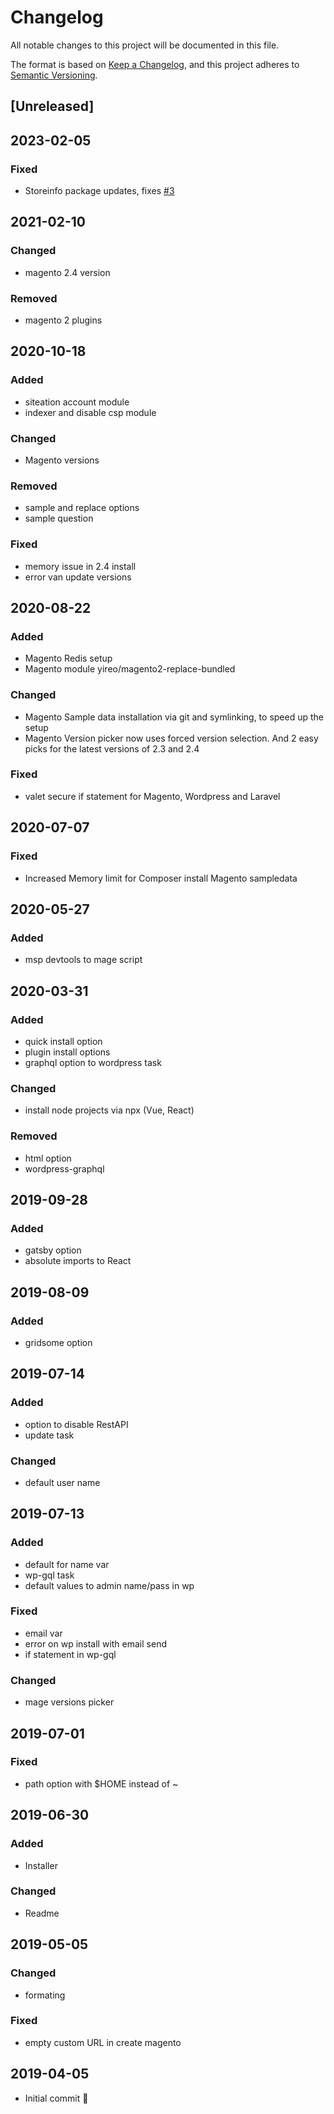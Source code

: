 # Changelog
All notable changes to this project will be documented in this file.

The format is based on [Keep a Changelog](https://keepachangelog.com/en/1.0.0/),
and this project adheres to [Semantic Versioning](https://semver.org/spec/v2.0.0.html).

## [Unreleased]

## 2023-02-05
### Fixed
- Storeinfo package updates, fixes [#3](https://github.com/GrimLink/create-project/issues/3)

## 2021-02-10
### Changed
- magento 2.4 version

### Removed
- magento 2 plugins

## 2020-10-18
### Added
- siteation account module
- indexer and disable csp module

### Changed
- Magento versions

### Removed
- sample and replace options
- sample question

### Fixed
- memory issue in 2.4 install
- error van update versions

## 2020-08-22
### Added
- Magento Redis setup
- Magento module yireo/magento2-replace-bundled

### Changed
- Magento Sample data installation via git and symlinking, to speed up the setup
- Magento Version picker now uses forced version selection.
  And 2 easy picks for the latest versions of 2.3 and 2.4

### Fixed
- valet secure if statement for Magento, Wordpress and Laravel

## 2020-07-07
### Fixed
- Increased Memory limit for Composer install Magento sampledata

## 2020-05-27
### Added
- msp devtools to mage script

## 2020-03-31
### Added
- quick install option
- plugin install options
- graphql option to wordpress task

### Changed
- install node projects via npx (Vue, React)

### Removed
- html option
- wordpress-graphql

## 2019-09-28
### Added
- gatsby option
- absolute imports to React

## 2019-08-09
### Added
- gridsome option

## 2019-07-14
### Added
- option to disable RestAPI
- update task

### Changed
- default user name

## 2019-07-13
### Added
- default for name var
- wp-gql task
- default values to admin name/pass in wp

### Fixed
- email var
- error on wp install with email send
- if statement in wp-gql

### Changed
- mage versions picker

## 2019-07-01
### Fixed
- path option with $HOME instead of ~

## 2019-06-30
### Added
- Installer

### Changed
- Readme

## 2019-05-05
### Changed
- formating

### Fixed
- empty custom URL in create magento

## 2019-04-05
- Initial commit 🎉
